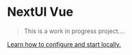 # NextUI Vue

> This is a work in progress project....

[Learn how to configure and start locally.](./README-LOCAL.md)



